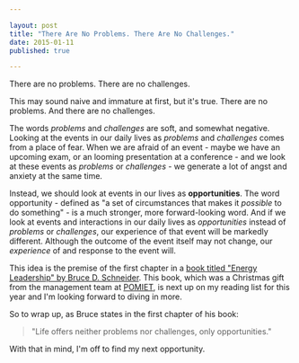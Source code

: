```yaml
---

layout: post
title: "There Are No Problems. There Are No Challenges."
date: 2015-01-11
published: true

---
```


There are no problems. There are no challenges.

This may sound naive and immature at first, but it's true. There are no problems. And there are no challenges. 

The words *problems* and *challenges* are soft, and somewhat negative. Looking at the events in our daily lives as *problems* and *challenges* comes from a place of fear. When we are afraid of an event - maybe we have an upcoming exam, or an looming presentation at a conference - and we look at these events as *problems* or *challenges* - we generate a lot of angst and anxiety at the same time. 

Instead, we should look at events in our lives as **opportunities**. The word opportunity - defined as "a set of circumstances that makes it *possible* to do something" - is a much stronger, more forward-looking word. And if we look at events and interactions in our daily lives as *opportunities* instead of *problems* or *challenges*, our experience of that event will be markedly different. Although the outcome of the event itself may not change, our *experience* of and response to the event will.

This idea is the premise of the first chapter in a [book titled "Energy Leadership" by Bruce D. Schneider](http://www.amazon.com/Energy-Leadership-Transforming-Your-Workplace/dp/0470186364/). This book, which was a Christmas gift from the management team at [POMIET](http://pomiet.com/), is next up on my reading list for this year and I'm looking forward to diving in more. 

So to wrap up, as Bruce states in the first chapter of his book:
>"Life offers neither problems nor challenges, only opportunities."

With that in mind, I'm off to find my next opportunity.
